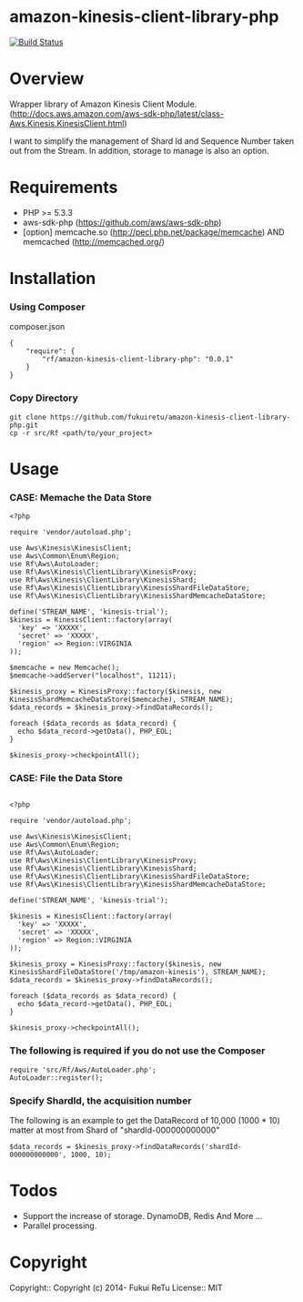 amazon-kinesis-client-library-php 
=================================
[![Build Status](https://travis-ci.org/fukuiretu/amazon-kinesis-client-library-php.svg?branch=0.0.1)](https://travis-ci.org/fukuiretu/amazon-kinesis-client-library-php)

# Overview

Wrapper library of Amazon Kinesis Client Module.(http://docs.aws.amazon.com/aws-sdk-php/latest/class-Aws.Kinesis.KinesisClient.html)

I want to simplify the management of Shard Id and Sequence Number taken out from the Stream. In addition, storage to manage is also an option.


# Requirements
- PHP >= 5.3.3
- aws-sdk-php (https://github.com/aws/aws-sdk-php)
- [option] memcache.so (http://pecl.php.net/package/memcache) AND memcached (http://memcached.org/)

# Installation

### Using Composer

composer.json

````
{
    "require": {
        "rf/amazon-kinesis-client-library-php": "0.0.1"
    }
}
````

### Copy Directory

````
git clone https://github.com/fukuiretu/amazon-kinesis-client-library-php.git
cp -r src/Rf <path/to/your_project>
````

# Usage
### CASE: Memache the Data Store

````
<?php 

require 'vendor/autoload.php';

use Aws\Kinesis\KinesisClient;
use Aws\Common\Enum\Region;
use Rf\Aws\AutoLoader;
use Rf\Aws\Kinesis\ClientLibrary\KinesisProxy;
use Rf\Aws\Kinesis\ClientLibrary\KinesisShard;
use Rf\Aws\Kinesis\ClientLibrary\KinesisShardFileDataStore;
use Rf\Aws\Kinesis\ClientLibrary\KinesisShardMemcacheDataStore;

define('STREAM_NAME', 'kinesis-trial');
$kinesis = KinesisClient::factory(array(
  'key' => 'XXXXX',
  'secret' => 'XXXXX',
  'region' => Region::VIRGINIA
));

$memcache = new Memcache();
$memcache->addServer("localhost", 11211);

$kinesis_proxy = KinesisProxy::factory($kinesis, new KinesisShardMemcacheDataStore($memcache), STREAM_NAME);
$data_records = $kinesis_proxy->findDataRecords();

foreach ($data_records as $data_record) {
  echo $data_record->getData(), PHP_EOL;
}

$kinesis_proxy->checkpointAll();

````

### CASE: File the Data Store

````

<?php 

require 'vendor/autoload.php';

use Aws\Kinesis\KinesisClient;
use Aws\Common\Enum\Region;
use Rf\Aws\AutoLoader;
use Rf\Aws\Kinesis\ClientLibrary\KinesisProxy;
use Rf\Aws\Kinesis\ClientLibrary\KinesisShard;
use Rf\Aws\Kinesis\ClientLibrary\KinesisShardFileDataStore;
use Rf\Aws\Kinesis\ClientLibrary\KinesisShardMemcacheDataStore;

define('STREAM_NAME', 'kinesis-trial');

$kinesis = KinesisClient::factory(array(
  'key' => 'XXXXX',
  'secret' => 'XXXXX',
  'region' => Region::VIRGINIA
));

$kinesis_proxy = KinesisProxy::factory($kinesis, new KinesisShardFileDataStore('/tmp/amazon-kinesis'), STREAM_NAME);
$data_records = $kinesis_proxy->findDataRecords();

foreach ($data_records as $data_record) {
  echo $data_record->getData(), PHP_EOL;
}

$kinesis_proxy->checkpointAll();

````

### The following is required if you do not use the Composer

````
require 'src/Rf/Aws/AutoLoader.php';
AutoLoader::register();
````

### Specify ShardId, the acquisition number
The following is an example to get the DataRecord of 10,000 (1000 * 10) matter at most from Shard of "shardId-000000000000"
````
$data_records = $kinesis_proxy->findDataRecords('shardId-000000000000', 1000, 10);
````

# Todos
- Support the increase of storage. DynamoDB, Redis And More ...
- Parallel processing.

# Copyright
Copyright:: Copyright (c) 2014- Fukui ReTu License:: MIT